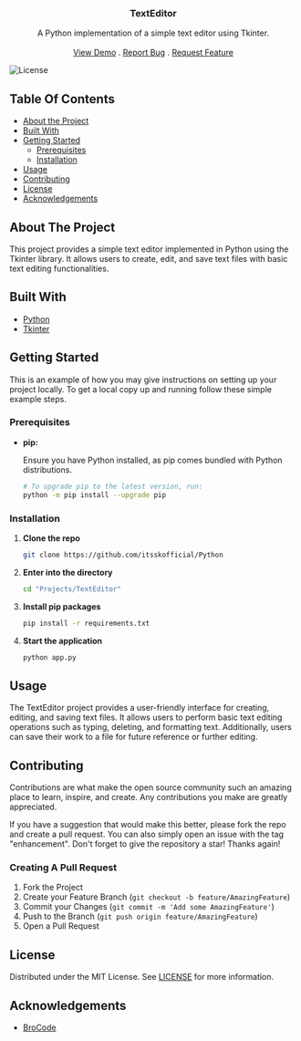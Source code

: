 <br/>
<p align="center">
  <h3 align="center">TextEditor</h3>
  <p align="center">
    A Python implementation of a simple text editor using Tkinter.
    <br/>
    <br/>
    <a href="https://github.com/itsskofficial/Python">View Demo</a>
    .
    <a href="https://github.com/itsskofficial/Python/issues">Report Bug</a>
    .
    <a href="https://github.com/itsskofficial/Python/issues">Request Feature</a>
  </p>
</p>

![License](https://img.shields.io/github/license/itsskofficial/Python) 

## Table Of Contents

* [About the Project](#about-the-project)
* [Built With](#built-with)
* [Getting Started](#getting-started)
  * [Prerequisites](#prerequisites)
  * [Installation](#installation)
* [Usage](#usage)
* [Contributing](#contributing)
* [License](#license)
* [Acknowledgements](#acknowledgements)

## About The Project

This project provides a simple text editor implemented in Python using the Tkinter library. It allows users to create, edit, and save text files with basic text editing functionalities.

## Built With

* [Python](htttps://python.org)
* [Tkinter](https://docs.python.org/3/library/tkinter.html)

## Getting Started

This is an example of how you may give instructions on setting up your project locally.
To get a local copy up and running follow these simple example steps.

### Prerequisites

* **pip:**
  
  Ensure you have Python installed, as pip comes bundled with Python distributions.

  ```sh
  # To upgrade pip to the latest version, run:
  python -m pip install --upgrade pip


### Installation

1. **Clone the repo**

    ```sh
    git clone https://github.com/itsskofficial/Python
    ```

2. **Enter into the directory**
    ```sh
    cd "Projects/TextEditor"
    ```

3. **Install pip packages**

    ```sh
    pip install -r requirements.txt
    ```

4. **Start the application**
    ```sh
    python app.py
    ```

## Usage

The TextEditor project provides a user-friendly interface for creating, editing, and saving text files. It allows users to perform basic text editing operations such as typing, deleting, and formatting text. Additionally, users can save their work to a file for future reference or further editing.

## Contributing

Contributions are what make the open source community such an amazing place to learn, inspire, and create. Any contributions you make are greatly appreciated.

If you have a suggestion that would make this better, please fork the repo and create a pull request. You can also simply open an issue with the tag "enhancement". Don't forget to give the repository a star! Thanks again!

### Creating A Pull Request

1. Fork the Project
2. Create your Feature Branch (`git checkout -b feature/AmazingFeature`)
3. Commit your Changes (`git commit -m 'Add some AmazingFeature'`)
4. Push to the Branch (`git push origin feature/AmazingFeature`)
5. Open a Pull Request

## License

Distributed under the MIT License. See [LICENSE](https://github.com/itsskofficial/Python/blob/main/LICENSE.md) for more information.

## Acknowledgements

* [BroCode](https://www.youtube.com/@BroCodez)
